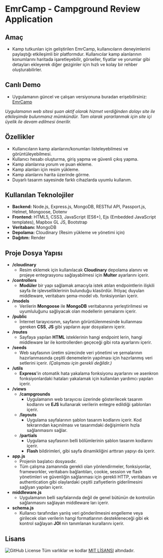 # EmrCamp - Campground Review Application

## Amaç
+ Kamp tutkunları için geliştirilen EmrCamp, kullanıcıların deneyimlerini paylaştığı etkileşimli bir platformdur. Kullanıcılar kamp alanlarının konumlarını haritada işaretleyebilir, görseller, fiyatlar ve yorumlar gibi detayları ekleyerek diğer gezginler için hızlı ve kolay bir rehber oluşturabilirler.

## Canlı Demo
+ Uygulamanın güncel ve çalışan versiyonuna buradan erişebilirsiniz: [EmrCamp](https://emrcamp.onrender.com)

*Uygulamanın web sitesi şuan aktif olarak hizmet verdiğinden dolayı site ile etkileşimde bulunmanız mümkündür. Tam olarak yararlanmak için site içi üyelik ile devam edilmesi önerilir.*

## Özellikler
+ Kullanıcıların kamp alanlarını/konumları listeleyebilmesi ve görüntüleyebilmesi.
+ Kullanıcı hesabı oluşturma, giriş yapma ve güvenli çıkış yapma.
+ Kamp alanlarına yorum ve puan ekleme. 
+ Kamp alanları için resim yükleme.
+ Kamp alanlarını harita üzerinde görme.
+ Duyarlı tasarım sayesinde farklı cihazlarda uyumlu kullanım. 


## Kullanılan Teknolojiler
+ **Backend:** Node.js, Express.js, MongoDB, RESTful API, Passport.js, Helmet, Mongoose, Dotenv
+ **Frontend:** HTML5, CSS3, JavaScript (ES6+), Ejs (Embedded JavaScript templates), Mapbox GL JS, Bootstrap
+ **Veritabanı:** MongoDB
+ **Depolama:** Cloudinary (Resim yükleme ve yönetimi için) 
+ **Dağıtım:** Render

## Proje Dosya Yapısı
+ **/cloudinary**
    - Resim eklemek için kullanılacak **Cloudinary** depolama alanını ve projeye entegrasyonu sağlayabilmesi için **Multer** ayarlarını içerir.
+ **/controllers**
    - **Modüler** bir yapı sağlamak amacıyla istek atılan endpointlerin ilişkili sayfa ile işlevselliklerinin bulunduğu klasördür. İhtiyaç duyulan middleware, veritabanı şema-model vb. fonksiyonları içerir.
+ **/models**
    - Verilerin **Mongoose** ile  **MongoDB** veritabanına yerleştirilmesi ve uyumluluğunu sağlıyacak olan modellerin şemalarını içerir.
+ **/public**
    - İnternet tarayıcısının, sayfanın görüntülenmesinde kullanması gereken **CSS**, **JS** gibi yapıların ayar dosyalarını içerir.
+ **/routes**
    - Sayfaya yapılan **HTML** isteklerinin hangi endpoint lerin, hangi middleware lar ile kontrollerden geçeceği gibi rota ayarlarını içerir.
+ **/seeds**
    - Web sayfasının üretim sürecinde veri yönetimi ve şemalarının hazırlanmasında çeşitli denemelerin yapılması için hazırlanmış veri setlerini içerir. *(Çalışması için gerekli değildir.)*
+ **/utils**
    - **Express**'in otomatik hata yakalama fonksiyonu ayarlarını ve asenkron fonksiyonlardaki hataları yakalamak için kullanılan yardımcı yapıları içerir.
+ **/views**
    - **/campgrounds**
        * Uygulamanın web tarayıcısı üzerinde gösterilecek tasarım kodlarını ve **EJS** kullanarak verilerin entegre edildiği şablonları içerir.
    - **/layouts**
        * Uygulama sayfalarının şablon tasarım kodlarını içerir. Kod tekrarından kaçınılması ve tasarımdaki değişimlerin hızla sağlanmasını sağlar.
    - **/partials**
        * Uygulama sayfasının belli bölümlerinin şablon tasarım kodlarını içerir.
        * **Flash** bildirimleri, gibi sayfa dinamikliğini arttıran yapıyı da içerir.
+ **app.js**
    - Projenin başlatıcı dosyasıdır. 
    - Tüm çalışma zamanında gerekli olan yönlendirmeler, fonksiyonlar, frameworkler, veritabanı bağlantıları, cookie, session ve flash yönetimleri ve güvenliğin sağlanması için gerekli HTTP, veritabanı ve authentication gibi olaylardaki çeşitli zafiyetlerin giderilmesini sağlyan yapıları içerir.
+ **middleware.js**
    - Uygulamanın belli sayfalarında değil de genel bütünün de kontrolün sağlanmasını sağlayan middleware ları içerir.
+ **schema.js**
    - Kullanıcı tarafından yanlış veri gönderilmesini engelleme veya girilecek olan verilerin hangi formatlarının destekleneceği gibi ek kontrol sağlayan **JOI** nin tanımlanan kurallarını içerir.

## Lisans
![GitHub License](https://img.shields.io/github/license/emirhancrci/EmrCamp)
Tüm varlıklar ve kodlar [MIT LİSANSI](https://github.com/emirhancrci/EmrCamp/blob/main/LICENSE) altındadır. 
